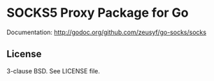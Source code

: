 SOCKS5 Proxy Package for Go
===========================

Documentation: <http://godoc.org/github.com/zeusyf/go-socks/socks>

License
-------

3-clause BSD. See LICENSE file.
